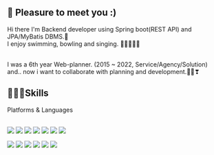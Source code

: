 <h2>👋 Pleasure to meet you :)</h2>
Hi there  I'm Backend developer using Spring boot(REST API) and JPA/MyBatis DBMS.📡 <br/>
I enjoy swimming, bowling and singing. 🏊🏼🎳💃🏼<br/><br/>

I was a 6th year Web-planner. (2015 ~ 2022, Service/Agency/Solution)<br/>
and.. now i want to collaborate with planning and development.🙏🏻❣

<h2>👨🏻‍💻Skills</h2>
Platforms & Languages<br>
<br>
<p>
<img src="https://img.shields.io/badge/Java-000000?style=for-the-badge&logo=Java&logoColor=white">
<img src="https://img.shields.io/badge/SpringBoot-6DB33F?style=for-the-badge&logo=springboot&logoColor=black">
<img src="https://img.shields.io/badge/C-A8B9CC?style=for-the-badge&logo=C&logoColor=black">
<img src="https://img.shields.io/badge/javascript-F7DF1E?style=for-the-badge&logo=javascript&logoColor=black">
<img src="https://img.shields.io/badge/jquery-0769AD?style=for-the-badge&logo=jquery&logoColor=black">
<img src="https://img.shields.io/badge/mysql-4479A1?style=for-the-badge&logo=mysql&logoColor=black">
<img src="https://img.shields.io/badge/OracleDBMS-F80000?style=for-the-badge&logo=oracle&logoColor=white">
</p><p>
<img src="https://img.shields.io/badge/intellij idea-000000?style=for-the-badge&logo=intellij idea&logoColor=white">
<img src="https://img.shields.io/badge/eclipse ide-2C2255?style=for-the-badge&logo=eclipse ide&logoColor=white">
<img src="https://img.shields.io/badge/github-181717?style=for-the-badge&logo=github&logoColor=white">
<img src="https://img.shields.io/badge/mac os-000000?style=for-the-badge&logo=macos&logoColor=white">
<img src="https://img.shields.io/badge/notion-000000?style=for-the-badge&logo=notion&logoColor=white">
<img src="https://img.shields.io/badge/Rest client-0769AD?style=for-the-badge&logo=REST Client&logoColor=black">
</p>

